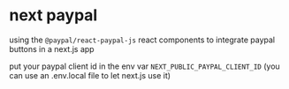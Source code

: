 # next paypal

using the `@paypal/react-paypal-js` react components to integrate paypal buttons in a next.js app

put your paypal client id in the env var `NEXT_PUBLIC_PAYPAL_CLIENT_ID` (you can use an .env.local file to let next.js use it)

